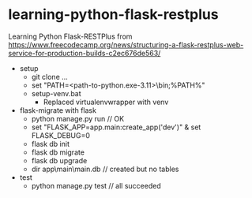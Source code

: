 # learning-python-flask-restplus

Learning Python Flask-RESTPlus
from https://www.freecodecamp.org/news/structuring-a-flask-restplus-web-service-for-production-builds-c2ec676de563/

* setup
    * git clone ...
    * set "PATH=<path-to-python.exe-3.11>\bin;%PATH%"
    * setup-venv.bat
        * Replaced virtualenvwrapper with venv
* flask-migrate with flask
    * python manage.py run // OK
    * set "FLASK_APP=app.main:create_app('dev')" & set FLASK_DEBUG=0
    * flask db init
    * flask db migrate
    * flask db upgrade
    * dir app\main\main.db // created but no tables
* test
    * python manage.py test // all succeeded